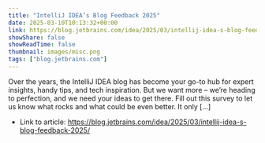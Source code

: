 ```yaml
---
title: "IntelliJ IDEA’s Blog Feedback 2025"
date: 2025-03-10T10:13:32+00:00
link: https://blog.jetbrains.com/idea/2025/03/intellij-idea-s-blog-feedback-2025/
showShare: false
showReadTime: false
thumbnail: images/misc.png
tags: ["blog.jetbrains.com"]
---
```

Over the years, the IntelliJ IDEA blog has become your go-to hub for expert insights, handy tips, and tech inspiration. But we want more – we’re heading to perfection, and we need your ideas to get there. Fill out this survey to let us know what rocks and what could be even better. It only […]

- Link to article: https://blog.jetbrains.com/idea/2025/03/intellij-idea-s-blog-feedback-2025/
